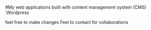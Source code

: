 #My web applications built with content management system (CMS) :Wordpress

feel free to make changes
Feel to contact for collaborations
